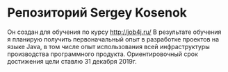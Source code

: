 # Репозиторий Sergey Kosenok
Он создан для обучения по курсу  http://job4j.ru/
В результате обучения я планирую получить первоначальный опыт в разработке проектов на языке Java,
в том числе опыт использования всей инфраструктуры производства программного продукта.
Ориентировочный срок достижения цели ставлю 31 декабря 2019г.
